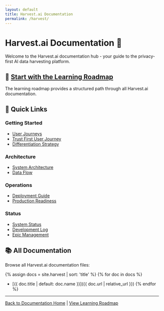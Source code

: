 ```yaml
---
layout: default
title: Harvest.ai Documentation
permalink: /harvest/
---
```


# Harvest.ai Documentation 🌾

Welcome to the Harvest.ai documentation hub - your guide to the privacy-first AI data harvesting platform.

## 📖 [Start with the Learning Roadmap](/harvest-learning-roadmap/)

The learning roadmap provides a structured path through all Harvest.ai documentation.

## 🚀 Quick Links

### Getting Started
- [User Journeys](/harvest/USER_JOURNEYS/)
- [Trust First User Journey](/harvest/TRUST_FIRST_USER_JOURNEY/)
- [Differentiation Strategy](/harvest/DIFFERENTIATION_STRATEGY/)

### Architecture
- [System Architecture](/harvest/architecture/SYSTEM_ARCHITECTURE/)
- [Data Flow](/harvest/architecture/DATA_FLOW/)

### Operations
- [Deployment Guide](/harvest/deployment/DEPLOYMENT_GUIDE/)
- [Production Readiness](/harvest/runbooks/PRODUCTION_READINESS_RUNBOOK/)

### Status
- [System Status](/harvest/status/SYSTEM_STATUS/)
- [Development Log](/harvest/status/devlog/)
- [Epic Management](/harvest/status/epic_management/)

## 📚 All Documentation

Browse all Harvest.ai documentation files:

{% assign docs = site.harvest | sort: 'title' %}
{% for doc in docs %}
- [{{ doc.title | default: doc.name }}]({{ doc.url | relative_url }})
{% endfor %}

---

[Back to Documentation Home](/) | [View Learning Roadmap](/harvest-learning-roadmap/)
